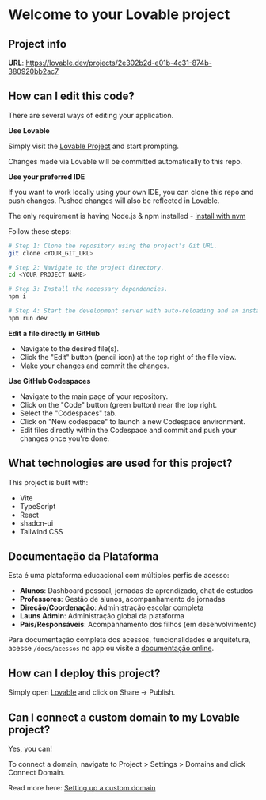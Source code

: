 # Welcome to your Lovable project

## Project info

**URL**: https://lovable.dev/projects/2e302b2d-e01b-4c31-874b-380920bb2ac7

## How can I edit this code?

There are several ways of editing your application.

**Use Lovable**

Simply visit the [Lovable Project](https://lovable.dev/projects/2e302b2d-e01b-4c31-874b-380920bb2ac7) and start prompting.

Changes made via Lovable will be committed automatically to this repo.

**Use your preferred IDE**

If you want to work locally using your own IDE, you can clone this repo and push changes. Pushed changes will also be reflected in Lovable.

The only requirement is having Node.js & npm installed - [install with nvm](https://github.com/nvm-sh/nvm#installing-and-updating)

Follow these steps:

```sh
# Step 1: Clone the repository using the project's Git URL.
git clone <YOUR_GIT_URL>

# Step 2: Navigate to the project directory.
cd <YOUR_PROJECT_NAME>

# Step 3: Install the necessary dependencies.
npm i

# Step 4: Start the development server with auto-reloading and an instant preview.
npm run dev
```

**Edit a file directly in GitHub**

- Navigate to the desired file(s).
- Click the "Edit" button (pencil icon) at the top right of the file view.
- Make your changes and commit the changes.

**Use GitHub Codespaces**

- Navigate to the main page of your repository.
- Click on the "Code" button (green button) near the top right.
- Select the "Codespaces" tab.
- Click on "New codespace" to launch a new Codespace environment.
- Edit files directly within the Codespace and commit and push your changes once you're done.

## What technologies are used for this project?

This project is built with:

- Vite
- TypeScript
- React
- shadcn-ui
- Tailwind CSS

## Documentação da Plataforma

Esta é uma plataforma educacional com múltiplos perfis de acesso:

- **Alunos**: Dashboard pessoal, jornadas de aprendizado, chat de estudos
- **Professores**: Gestão de alunos, acompanhamento de jornadas
- **Direção/Coordenação**: Administração escolar completa
- **Launs Admin**: Administração global da plataforma
- **Pais/Responsáveis**: Acompanhamento dos filhos (em desenvolvimento)

Para documentação completa dos acessos, funcionalidades e arquitetura, acesse `/docs/acessos` no app ou visite a [documentação online](https://seu-dominio.com/docs/acessos).

## How can I deploy this project?

Simply open [Lovable](https://lovable.dev/projects/2e302b2d-e01b-4c31-874b-380920bb2ac7) and click on Share -> Publish.

## Can I connect a custom domain to my Lovable project?

Yes, you can!

To connect a domain, navigate to Project > Settings > Domains and click Connect Domain.

Read more here: [Setting up a custom domain](https://docs.lovable.dev/tips-tricks/custom-domain#step-by-step-guide)

